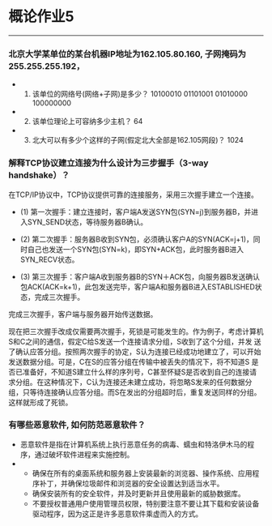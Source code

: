 # 概论作业5
---
### 北京大学某单位的某台机器IP地址为162.105.80.160, 子网掩码为255.255.255.192，

- 1) 该单位的网络号(网络+子网)是多少？
  10100010 01101001 01010000 100000000

- 2) 该单位理论上可容纳多少主机？
  64

- 3) 北大可以有多少个这样的子网(假定北大全部是162.105网段)？
  1024

### 解释TCP协议建立连接为什么设计为三步握手（3-way handshake）？
在TCP/IP协议中，TCP协议提供可靠的连接服务，采用三次握手建立一个连接。

  - (1) 第一次握手：建立连接时，客户端A发送SYN包(SYN=j)到服务器B，并进入SYN_SEND状态，等待服务器B确认。

  - (2) 第二次握手：服务器B收到SYN包，必须确认客户A的SYN(ACK=j+1)，同时自己也发送一个SYN包(SYN=k)，即SYN+ACK包，此时服务器B进入SYN_RECV状态。

  - (3) 第三次握手：客户端A收到服务器B的SYN＋ACK包，向服务器B发送确认包ACK(ACK=k+1)，此包发送完毕，客户端A和服务器B进入ESTABLISHED状态，完成三次握手。

 完成三次握手，客户端与服务器开始传送数据。   


 现在把三次握手改成仅需要两次握手，死锁是可能发生的。作为例子，考虑计算机S和C之间的通信，假定C给S发送一个连接请求分组，S收到了这个分组，并发 送了确认应答分组。按照两次握手的协定，S认为连接已经成功地建立了，可以开始发送数据分组。可是，C在S的应答分组在传输中被丢失的情况下，将不知道S 是否已准备好，不知道S建立什么样的序列号，C甚至怀疑S是否收到自己的连接请求分组。在这种情况下，C认为连接还未建立成功，将忽略S发来的任何数据分 组，只等待连接确认应答分组。而S在发出的分组超时后，重复发送同样的分组。这样就形成了死锁。



### 有哪些恶意软件, 如何防范恶意软件？
 - 恶意软件是指在计算机系统上执行恶意任务的病毒、蠕虫和特洛伊木马的程序，通过破坏软件进程来实施控制。
 - 
 	- 确保在所有的桌面系统和服务器上安装最新的浏览器、操作系统、应用程序补丁，并确保垃圾邮件和浏览器的安全设置达到适当水平。
 	- 确保安装所有的安全软件，并及时更新并且使用最新的威胁数据库。
 	- 不要授权普通用户使用管理员权限，特别要注意不要让其下载和安装设备驱动程序，因为这正是许多恶意软件乘虚而入的方式。
